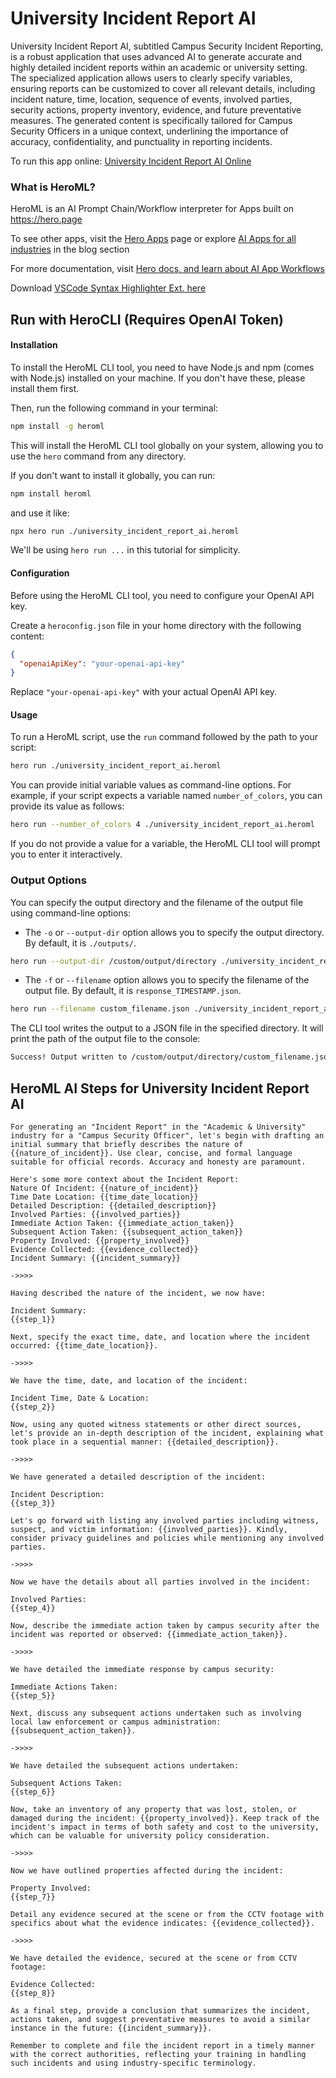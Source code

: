 # University Incident Report AI

University Incident Report AI, subtitled Campus Security Incident Reporting, is a robust application that uses advanced AI to generate accurate and highly detailed incident reports within an academic or university setting. The specialized application allows users to clearly specify variables, ensuring reports can be customized to cover all relevant details, including incident nature, time, location, sequence of events, involved parties, security actions, property inventory, evidence, and future preventative measures. The generated content is specifically tailored for Campus Security Officers in a unique context, underlining the importance of accuracy, confidentiality, and punctuality in reporting incidents.

To run this app online: [University Incident Report AI Online](https://hero.page/app/university-incident-report-ai-campus-security-incident-reporting/UQaTvUpnohXdNIOzn7O4)

### What is HeroML?
HeroML is an AI Prompt Chain/Workflow interpreter for Apps built on https://hero.page 

To see other apps, visit the [Hero Apps](https://hero.page/apps) page or explore [AI Apps for all industries](https://hero.page/blog) in the blog section

For more documentation, visit [Hero docs, and learn about AI App Workflows](https://hero.page/tutorials/introduction-to-heroml)

Download [VSCode Syntax Highlighter Ext. here](https://marketplace.visualstudio.com/items?itemName=hero-page.heroml)

## Run with HeroCLI (Requires OpenAI Token)

#### Installation

To install the HeroML CLI tool, you need to have Node.js and npm (comes with Node.js) installed on your machine. If you don't have these, please install them first. 

Then, run the following command in your terminal:

```bash
npm install -g heroml
```

This will install the HeroML CLI tool globally on your system, allowing you to use the `hero` command from any directory.

If you don't want to install it globally, you can run:

```bash
npm install heroml
```

and use it like:

```bash
npx hero run ./university_incident_report_ai.heroml
```

We'll be using `hero run ...` in this tutorial for simplicity.

#### Configuration

Before using the HeroML CLI tool, you need to configure your OpenAI API key. 

Create a `heroconfig.json` file in your home directory with the following content:

```json
{
  "openaiApiKey": "your-openai-api-key"
}
```

Replace `"your-openai-api-key"` with your actual OpenAI API key.

#### Usage

To run a HeroML script, use the `run` command followed by the path to your script:

```bash
hero run ./university_incident_report_ai.heroml
```

You can provide initial variable values as command-line options. For example, if your script expects a variable named `number_of_colors`, you can provide its value as follows:

```bash
hero run --number_of_colors 4 ./university_incident_report_ai.heroml
```

If you do not provide a value for a variable, the HeroML CLI tool will prompt you to enter it interactively.

### Output Options

You can specify the output directory and the filename of the output file using command-line options:

- The `-o` or `--output-dir` option allows you to specify the output directory. By default, it is `./outputs/`.

```bash
hero run --output-dir /custom/output/directory ./university_incident_report_ai.heroml
```

- The `-f` or `--filename` option allows you to specify the filename of the output file. By default, it is `response_TIMESTAMP.json`.

```bash
hero run --filename custom_filename.json ./university_incident_report_ai.heroml
```

The CLI tool writes the output to a JSON file in the specified directory. It will print the path of the output file to the console:

```bash
Success! Output written to /custom/output/directory/custom_filename.json
```


## HeroML AI Steps for University Incident Report AI
```
For generating an "Incident Report" in the "Academic & University" industry for a "Campus Security Officer", let's begin with drafting an initial summary that briefly describes the nature of {{nature_of_incident}}. Use clear, concise, and formal language suitable for official records. Accuracy and honesty are paramount.

Here's some more context about the Incident Report:
Nature Of Incident: {{nature_of_incident}}
Time Date Location: {{time_date_location}}
Detailed Description: {{detailed_description}}
Involved Parties: {{involved_parties}}
Immediate Action Taken: {{immediate_action_taken}}
Subsequent Action Taken: {{subsequent_action_taken}}
Property Involved: {{property_involved}}
Evidence Collected: {{evidence_collected}}
Incident Summary: {{incident_summary}}

->>>>

Having described the nature of the incident, we now have:

Incident Summary:
{{step_1}}

Next, specify the exact time, date, and location where the incident occurred: {{time_date_location}}.

->>>>

We have the time, date, and location of the incident:

Incident Time, Date & Location:
{{step_2}}

Now, using any quoted witness statements or other direct sources, let's provide an in-depth description of the incident, explaining what took place in a sequential manner: {{detailed_description}}.

->>>>

We have generated a detailed description of the incident:

Incident Description:
{{step_3}}

Let's go forward with listing any involved parties including witness, suspect, and victim information: {{involved_parties}}. Kindly, consider privacy guidelines and policies while mentioning any involved parties.

->>>>

Now we have the details about all parties involved in the incident:

Involved Parties:
{{step_4}}

Now, describe the immediate action taken by campus security after the incident was reported or observed: {{immediate_action_taken}}.

->>>>

We have detailed the immediate response by campus security:

Immediate Actions Taken:
{{step_5}}

Next, discuss any subsequent actions undertaken such as involving local law enforcement or campus administration: {{subsequent_action_taken}}.

->>>>

We have detailed the subsequent actions undertaken: 

Subsequent Actions Taken:
{{step_6}}

Now, take an inventory of any property that was lost, stolen, or damaged during the incident: {{property_involved}}. Keep track of the incident's impact in terms of both safety and cost to the university, which can be valuable for university policy consideration.

->>>>

Now we have outlined properties affected during the incident:

Property Involved:
{{step_7}}

Detail any evidence secured at the scene or from the CCTV footage with specifics about what the evidence indicates: {{evidence_collected}}.

->>>>

We have detailed the evidence, secured at the scene or from CCTV footage:

Evidence Collected:
{{step_8}}

As a final step, provide a conclusion that summarizes the incident, actions taken, and suggest preventative measures to avoid a similar instance in the future: {{incident_summary}}. 

Remember to complete and file the incident report in a timely manner with the correct authorities, reflecting your training in handling such incidents and using industry-specific terminology.


```

